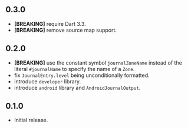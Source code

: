 ## 0.3.0

- **\[BREAKING\]** require Dart 3.3.
- **\[BREAKING\]** remove source map support.

## 0.2.0

- **\[BREAKING\]** use the constant symbol `journalZoneName` instead of the literal `#journalName`
  to specify the name of a `Zone`.
- fix `JournalEntry.level` being unconditionally formatted.
- introduce `developer` library.
- introduce `android` library and `AndroidJournalOutput`.

## 0.1.0

- Initial release.
